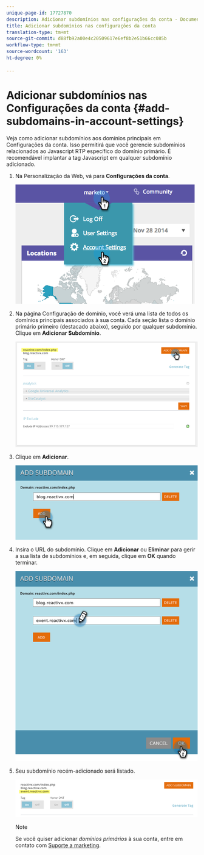 ```yaml
---
unique-page-id: 17727870
description: Adicionar subdomínios nas configurações da conta - Documentos do marketing - Documentação do produto
title: Adicionar subdomínios nas configurações da conta
translation-type: tm+mt
source-git-commit: d88fb92a00e4c20509617e6ef8b2e51b66cc085b
workflow-type: tm+mt
source-wordcount: '163'
ht-degree: 0%

---
```



# Adicionar subdomínios nas Configurações da conta {#add-subdomains-in-account-settings}

Veja como adicionar subdomínios aos domínios principais em Configurações da conta. Isso permitirá que você gerencie subdomínios relacionados ao Javascript RTP específico do domínio primário. É recomendável implantar a tag Javascript em qualquer subdomínio adicionado.

1. Na Personalização da Web, vá para **Configurações da conta**.

   ![](assets/image2014-12-1-23-3-12.png)

1. Na página Configuração de domínio, você verá uma lista de todos os domínios principais associados à sua conta. Cada seção lista o domínio primário primeiro (destacado abaixo), seguido por qualquer subdomínio. Clique em **Adicionar Subdomínio**.

   ![](assets/highlightprimary2.png)

1. Clique em **Adicionar**.

   ![](assets/add.png)

1. Insira o URL do subdomínio. Clique em **Adicionar** ou **Eliminar** para gerir a sua lista de subdomínios e, em seguida, clique em **OK** quando terminar.

   ![](assets/newsubdomain.png)

1. Seu subdomínio recém-adicionado será listado.

   ![](assets/finalnew.png)

   >[!NOTE]
   >
   >Se você quiser adicionar *domínios primários* à sua conta, entre em contato com [Suporte a marketing](http://docs.marketo.com/cdn-cgi/l/email-protection#5e2d2b2e2e312c2a1e333f2c353b2a31703d3133).

